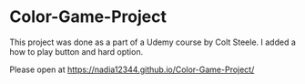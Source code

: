 # Color-Game-Project

This project was done as a part of a Udemy course by Colt Steele. I added a how to play button and hard option.

Please open at https://nadia12344.github.io/Color-Game-Project/

